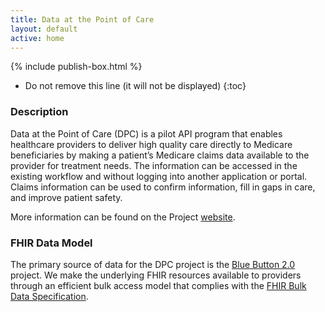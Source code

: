 ```yaml
---
title: Data at the Point of Care
layout: default
active: home
---
```


{% include publish-box.html %}

<!-- { :.no_toc } -->

<!-- TOC  the css styling for this is \pages\assets\css\project.css under 'markdown-toc'-->

* Do not remove this line (it will not be displayed)
{:toc}

<!-- end TOC -->

### Description

Data at the Point of Care (DPC) is a pilot API program that enables healthcare providers to deliver high quality care directly to Medicare beneficiaries by making a patient’s Medicare claims data available to the provider for treatment needs. 
The information can be accessed in the existing workflow and without logging into another application or portal. 
Claims information can be used to confirm information, fill in gaps in care, and improve patient safety.

More information can be found on the Project [website](https://dpc.cms.gov). 


### FHIR Data Model


The primary source of data for the DPC project is the [Blue Button 2.0](https://bluebutton.cms.gov/) project.
We make the underlying FHIR resources available to providers through an efficient bulk access model that complies with the [FHIR Bulk Data Specification](http://hl7.org/fhir/us/bulkdata/2019May/index.html).
